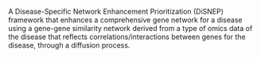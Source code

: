 A Disease-Specific Network Enhancement Prioritization (DiSNEP) framework that enhances a comprehensive gene network for a disease using a gene-gene similarity network derived from a type of omics data of the disease that reflects correlations/interactions between genes for the disease, through a diffusion process.  
